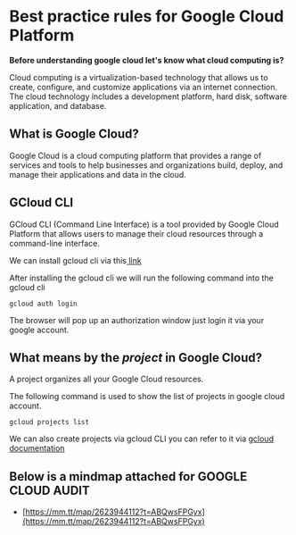 # **Best practice rules for Google Cloud Platform**

**Before understanding google cloud let's know what cloud computing is?**

Cloud computing is a virtualization-based technology that allows us to create, configure, and customize applications via an internet connection. The cloud technology includes a development platform, hard disk, software application, and database.

## **What is Google Cloud?**

Google Cloud is a cloud computing platform that provides a range of services and tools to help businesses and organizations build, deploy, and manage their applications and data in the cloud.

## **GCloud CLI**

GCloud CLI (Command Line Interface) is a tool provided by Google Cloud Platform that allows users to manage their cloud resources through a command-line interface.

We can install gcloud cli via this[ link](https://cloud.google.com/sdk/docs/install)

After installing the gcloud cli we will run the following command into the gcloud cli

```
gcloud auth login
```

The browser will pop up an authorization window just login it via your google account.

## **What means by the _project_ in Google Cloud?**

A project organizes all your Google Cloud resources.

The  following command is used to show the list of projects in google cloud account.

```
gcloud projects list 
```

We can also create projects via gcloud CLI you can refer to it via [gcloud documentation](https://cloud.google.com/sdk/gcloud/reference/projects/create)

## **Below is a mindmap attached for GOOGLE CLOUD AUDIT**

- [https://mm.tt/map/2623944112?t=ABQwsFPGyx](https://mm.tt/map/2623944112?t=ABQwsFPGyx)

